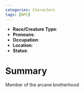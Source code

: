 ```yaml
---
categories: Characters
tags: [NPC]
---
```

- **Race/Creature Type**: 
- **Pronouns**:  
- **Occupation**: 
- **Location**: 
- **Status**:

# Summary
Member of the arcane brotherhood